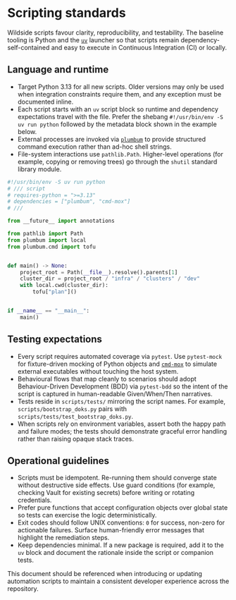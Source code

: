 # Scripting standards

Wildside scripts favour clarity, reproducibility, and testability. The
baseline tooling is Python and the [`uv`](https://github.com/astral-sh/uv)
launcher so that scripts remain dependency-self-contained and easy to execute
in Continuous Integration (CI) or locally.

## Language and runtime

- Target Python 3.13 for all new scripts. Older versions may only be used when
  integration constraints require them, and any exception must be documented
  inline.
- Each script starts with an `uv` script block so runtime and dependency
  expectations travel with the file. Prefer the shebang `#!/usr/bin/env -S uv
  run python` followed by the metadata block shown in the example below.
- External processes are invoked via [`plumbum`](https://plumbum.readthedocs.io)
  to provide structured command execution rather than ad-hoc shell strings.
- File-system interactions use `pathlib.Path`. Higher-level operations (for
  example, copying or removing trees) go through the `shutil` standard library
  module.

```python
#!/usr/bin/env -S uv run python
# /// script
# requires-python = ">=3.13"
# dependencies = ["plumbum", "cmd-mox"]
# ///

from __future__ import annotations

from pathlib import Path
from plumbum import local
from plumbum.cmd import tofu


def main() -> None:
    project_root = Path(__file__).resolve().parents[1]
    cluster_dir = project_root / "infra" / "clusters" / "dev"
    with local.cwd(cluster_dir):
        tofu["plan"]()


if __name__ == "__main__":
    main()
```

## Testing expectations

- Every script requires automated coverage via `pytest`. Use `pytest-mock` for
  fixture-driven mocking of Python objects and
  [`cmd-mox`](https://github.com/leynos/cmd-mox/) to simulate external
  executables without touching the host system.
- Behavioural flows that map cleanly to scenarios should adopt
  Behaviour-Driven Development (BDD) via `pytest-bdd` so
  the intent of the script is captured in human-readable Given/When/Then
  narratives.
- Tests reside in `scripts/tests/` mirroring the script names. For example,
  `scripts/bootstrap_doks.py` pairs with
  `scripts/tests/test_bootstrap_doks.py`.
- When scripts rely on environment variables, assert both the happy path and
  failure modes; the tests should demonstrate graceful error handling rather
  than raising opaque stack traces.

## Operational guidelines

- Scripts must be idempotent. Re-running them should converge state without
  destructive side effects. Use guard conditions (for example, checking Vault
  for existing secrets) before writing or rotating credentials.
- Prefer pure functions that accept configuration objects over global state so
  tests can exercise the logic deterministically.
- Exit codes should follow UNIX conventions: `0` for success, non-zero for
  actionable failures. Surface human-friendly error messages that highlight the
  remediation steps.
- Keep dependencies minimal. If a new package is required, add it to the `uv`
  block and document the rationale inside the script or companion tests.

This document should be referenced when introducing or updating automation
scripts to maintain a consistent developer experience across the repository.
